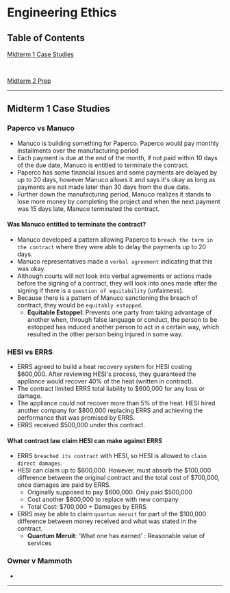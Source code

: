# Engineering Ethics

## Table of Contents

[Midterm 1 Case Studies](#mt1)

<br>

[Midterm 2 Prep](#mt2)

---

<a name="mt1"></a>

## Midterm 1 Case Studies

### Paperco vs Manuco
- Manuco is building something for Paperco. Paperco would pay monthly installments over the manufacturing period
- Each payment is due at the end of the month, if not paid within 10 days of the due date, Manuco is entitled to terminate the contract.
- Paperco has some financial issues and some payments are delayed by up to 20 days, however Manuco allows it and says it's okay as long as payments are not made later than 30 days from the due date.
- Further down the manufacturing period, Manuco realizes it stands to lose more money by completing the project and when the next payment was 15 days late, Manuco terminated the contract.

#### Was Manuco entitled to terminate the contract?
- Manuco developed a pattern allowing Paperco to `breach the term in the contract` where they were able to delay the payments up to 20 days.
- Manuco representatives made a `verbal agreement` indicating that this was okay.
- Although courts will not look into verbal agreements or actions made before the signing of a contract, they will look into ones made after the signing if there is a `question of equitability` (unfairness).
- Because there is a pattern of Manuco sanctioning the breach of contract, they would be `equitably estopped`.
  - **Equitable Estoppel**: Prevents one party from taking advantage of another when, through false language or conduct, the person to be estopped has induced another person to act in a certain way, which resulted in the other person being injured in some way.


### HESI vs ERRS
- ERRS agreed to build a heat recovery system for HESI costing $600,000. After reviewing HESI's process, they guaranteed the appliance would recover 40% of the heat (written in contract).
- The contract limited ERRS total liability to $600,000 for any loss or damage.
- The appliance could not recover more than 5% of the heat. HESI hired another company for $800,000 replacing ERRS and achieving the performance that was promised by ERRS.
- ERRS received $500,000 under this contract.

#### What contract law claim HESI can make against ERRS
- ERRS `breached its contract` with HESI, so HESI is allowed to `claim direct damages`.
- HESI can claim up to $600,000. However, must absorb the $100,000 difference between the original contract and the total cost of $700,000, once damages are paid by ERRS.
  - Originally supposed to pay $600,000. Only paid $500,000
  - Cost another $800,000 to replace with new company
  - Total Cost: $700,000 + Damages by ERRS
- ERRS may be able to claim `quantum meruit` for part of the $100,000 difference between money received and what was stated in the contract.
  - **Quantum Meruit**: 'What one has earned' : Reasonable value of services

### Owner v Mammoth
-









---
